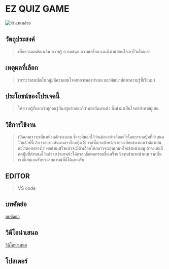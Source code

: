 # EZ QUIZ GAME
![จำนวนกล้วย](https://user-images.githubusercontent.com/88500591/167544150-55b1fd63-3fa7-47be-8e85-a71c16763120.png)
## วัตถุประสงค์
> เพื่อความเพลิดเพลิน ความรู้ ความสนุก ความเครียด และนิทานสอนใจเอาไว้เตือนเรา
## เหตุผลที่เลือก
> เพราะว่าสมาชิกในกลุ่มมีความสนใจอยากจะลองทำเกม และพัฒนาทักษะความรู้ที่เรียนมา
## ประโยชน์ของโปรเจคนี้
> ให้ความรู้ที่แบบว่าทุกคนรู้กันอยู่แล้วและก็ผ่านตากันมาแล้ว ซึ่งนำมาเป็นโจทย์ท้าทายผู้เล่น
## วิธีการใช้งาน
> เปิดเกมเราจะเห็นหน้าหลักของเกม ซึ่งจะมีบอกไว้ว่าแต่ละอย่างคืออะไรโดยการกดปุ่มที่กำหนดไว้แล้วทีนี้ ถ้าเราอยากเล่นเกมเราก็กดปุ่ม S จากนั้นจะเข้าหน้ารายละเอียดของเกมว่าต้องเล่นอะไรตอบอย่างไร
> พออ่านเสร็จแล้วจะมีตัวเลือกให้กดว่าจะเล่นเกมหรือเข้าหน้าเมนู ถ้าจะเล่นก็กดปุ่มที่กำหนดไว้แล้วจะเข้ามาหน้าให้กรอกชื่อพอกรอกชื่อเสร็จแล้วจะเข้ามาหน้าเกม จากนั้นเราก็เล่นเกมรับประสบการณ์ที่ดีได้เลยครับ
## EDITOR
> VS code
## บทคัดย่อ
[บทคัดย่อ](https://docs.google.com/document/d/1575zteZzP_FENITzbDJPqctsKCdelY6Fz1jM9UB8ilg/edit)
## วิดีโอนำเสนอ
[วิดีโอนำเสนอ](https://www.youtube.com/watch?v=dQw4w9WgXcQ)
## โปสเตอร์
